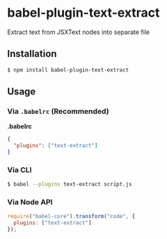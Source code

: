 # babel-plugin-text-extract

Extract text from JSXText nodes into separate file

## Installation

```sh
$ npm install babel-plugin-text-extract
```

## Usage

### Via `.babelrc` (Recommended)

**.babelrc**

```json
{
  "plugins": ["text-extract"]
}
```

### Via CLI

```sh
$ babel --plugins text-extract script.js
```

### Via Node API

```javascript
require("babel-core").transform("code", {
  plugins: ["text-extract"]
});
```
